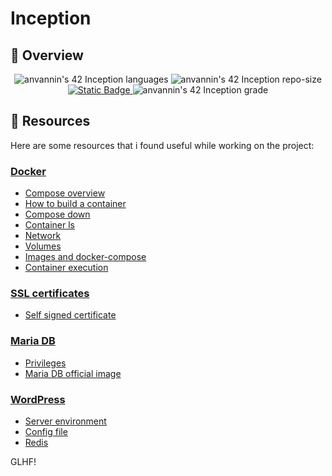 # Inception

## 📖 Overview

<p align="center">
	<img alt="anvannin's 42 Inception languages" src="https://img.shields.io/github/languages/top/star-child-0/inception?color=red">
	<img alt="anvannin's 42 Inception repo-size" src="https://img.shields.io/github/repo-size/star-child-0/inception?color=green">
	<a href="./en.subject.pdf">
		<img alt="Static Badge" src="https://img.shields.io/badge/Subject-v.2-teal">
	</a>
	<img alt="anvannin's 42 Inception grade" src="https://img.shields.io/badge/Firenze-101%25-success?style-fleat&logo=42">
</p>


## 🔖 Resources

Here are some resources that i found useful while working on the project:

### [Docker](https://www.docker.com/)
- [Compose overview](https://docs.docker.com/compose/reference/)
- [How to build a container](https://docs.docker.com/compose/compose-file/build/)
- [Compose down](https://docs.docker.com/reference/cli/docker/compose/down/)
- [Container ls](https://docs.docker.com/reference/cli/docker/container/ls/)
- [Network](https://docs.docker.com/network/)
- [Volumes](https://docs.docker.com/storage/volumes/)
- [Images and docker-compose](https://dockerlabs.collabnix.com/beginners/difference-compose-dockerfile.html)
- [Container execution](https://docs.docker.com/reference/cli/docker/container/exec/)

### [SSL certificates](https://www.cloudflare.com/learning/ssl/what-is-an-ssl-certificate/)
- [Self signed certificate](https://www.virtuozzo.com/application-platform-docs/self-signed-ssl/)

### [Maria DB](https://mariadb.org/about/)
- [Privileges](https://phoenixnap.com/kb/how-to-create-mariadb-user-grant-privileges)
- [Maria DB official image](https://hub.docker.com/_/mariadb)

### [WordPress](https://wordpress.com/)
- [Server environment](https://make.wordpress.org/hosting/handbook/server-environment/#php-extensions)
- [Config file](https://developer.wordpress.org/apis/wp-config-php/)
- [Redis](https://wordpress.org/plugins/redis-cache/#description)

GLHF!
